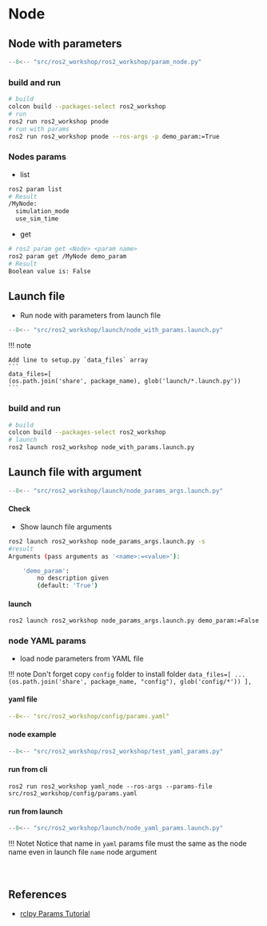 # Node
## Node with parameters

```python
--8<-- "src/ros2_workshop/ros2_workshop/param_node.py"
```

### build and run
```bash
# build
colcon build --packages-select ros2_workshop
# run
ros2 run ros2_workshop pnode
# run with params
ros2 run ros2_workshop pnode --ros-args -p demo_param:=True
```

### Nodes params
- list
```bash
ros2 param list
# Result
/MyNode:
  simulation_mode
  use_sim_time
```

- get
```bash
# ros2 param get <Node> <param name>
ros2 param get /MyNode demo_param
# Result
Boolean value is: False
```

## Launch file
- Run node with parameters from launch file


```python
--8<-- "src/ros2_workshop/launch/node_with_params.launch.py"
```

!!! note

    Add line to setup.py `data_files` array  
    ```
    data_files=[
    (os.path.join('share', package_name), glob('launch/*.launch.py'))
    ```


### build and run
```bash
# build
colcon build --packages-select ros2_workshop
# launch
ros2 launch ros2_workshop node_with_params.launch.py
```

## Launch file with argument
```python
--8<-- "src/ros2_workshop/launch/node_params_args.launch.py"
```

#### Check 
- Show launch file arguments

```bash
ros2 launch ros2_workshop node_params_args.launch.py -s
#result
Arguments (pass arguments as '<name>:=<value>'):

    'demo_param':
        no description given
        (default: 'True')

```

#### launch
```
ros2 launch ros2_workshop node_params_args.launch.py demo_param:=False
```


### node YAML params

- load node parameters from YAML file

!!! note
    Don't forget copy `config` folder to install folder
    ```
     data_files=[
        ...
        (os.path.join('share', package_name, "config"), glob('config/*'))
    ],
    ```

#### yaml file
```yaml  linenums="1" hl_lines="1"
--8<-- "src/ros2_workshop/config/params.yaml"
```

#### node example
```python  linenums="1" hl_lines="8"
--8<-- "src/ros2_workshop/ros2_workshop/test_yaml_params.py"
```

#### run from cli
```
ros2 run ros2_workshop yaml_node --ros-args --params-file src/ros2_workshop/config/params.yaml
```

#### run from launch
```python linenums="1" hl_lines="17"
--8<-- "src/ros2_workshop/launch/node_yaml_params.launch.py"
```

!!! Notet
    Notice that name in `yaml` params file must the same as the node name even in launch file `name` node argument 
&nbsp;  
&nbsp;  
&nbsp;  
## References
- [rclpy Params Tutorial](https://roboticsbackend.com/rclpy-params-tutorial-get-set-ros2-params-with-python/)